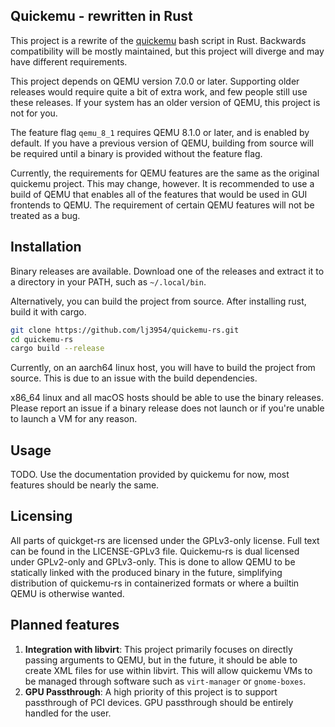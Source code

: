 ## Quickemu - rewritten in Rust

This project is a rewrite of the [quickemu](https://github.com/quickemu-project/quickemu) bash script in Rust.
Backwards compatibility will be mostly maintained, but this project will diverge and may have different requirements.

This project depends on QEMU version 7.0.0 or later. Supporting older releases would require quite a bit of extra work,
and few people still use these releases. If your system has an older version of QEMU, this project is not for you. 

The feature flag `qemu_8_1` requires QEMU 8.1.0 or later, and is enabled by default. If you have a previous version of QEMU,
building from source will be required until a binary is provided without the feature flag.

Currently, the requirements for QEMU features are the same as the original quickemu project. This may change, however.
It is recommended to use a build of QEMU that enables all of the features that would be used in GUI frontends to QEMU.
The requirement of certain QEMU features will not be treated as a bug.

## Installation

Binary releases are available. Download one of the releases and extract it to a directory in your PATH, such as `~/.local/bin`. 

Alternatively, you can build the project from source. After installing rust, build it with cargo.


```bash
git clone https://github.com/lj3954/quickemu-rs.git
cd quickemu-rs
cargo build --release
```

Currently, on an aarch64 linux host, you will have to build the project from source. This is due to an issue with the build dependencies.

x86_64 linux and all macOS hosts should be able to use the binary releases. Please report an issue if a binary release
does not launch or if you're unable to launch a VM for any reason.

## Usage

TODO. Use the documentation provided by quickemu for now, most features should be nearly the same.

## Licensing

All parts of quickget-rs are licensed under the GPLv3-only license. Full text can be found in the LICENSE-GPLv3 file.
Quickemu-rs is dual licensed under GPLv2-only and GPLv3-only. This is done to allow QEMU to be statically linked with the produced binary in the future, simplifying distribution of quickemu-rs in containerized formats or where a builtin QEMU is otherwise wanted.


## Planned features

1. **Integration with libvirt**: This project primarily focuses on directly passing arguments to QEMU, but in the future,
it should be able to create XML files for use within libvirt. This will allow quickemu VMs to be managed through software
such as `virt-manager` or `gnome-boxes`. 
2. **GPU Passthrough**: A high priority of this project is to support passthrough of PCI devices. GPU passthrough
should be entirely handled for the user. 

